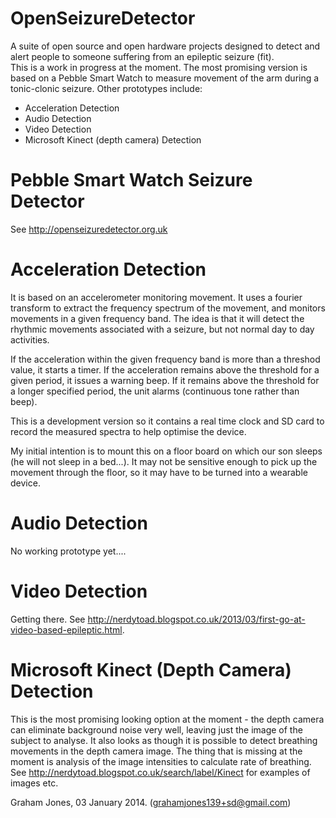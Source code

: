 OpenSeizureDetector
===================

A suite of open source and open hardware projects designed to detect and 
alert people to someone suffering from an epileptic seizure (fit).   
This is a work in progress at the moment.  The most promising version is based on a Pebble Smart Watch to measure movement of the arm during a tonic-clonic seizure.
Other prototypes include:
   * Acceleration Detection
   * Audio Detection
   * Video Detection
   * Microsoft Kinect (depth camera) Detection

Pebble Smart Watch Seizure Detector
===================================
See http://openseizuredetector.org.uk

Acceleration Detection
======================
It is based on an accelerometer monitoring movement.  It uses a fourier
transform to extract the frequency spectrum of the movement, and monitors
movements in a given frequency band.   The idea is that it will detect the
rhythmic movements associated with a seizure, but not normal day to day
activities.

If the acceleration within the given frequency band is more than a
threshod value, it starts a timer.  If the acceleration remains above
the threshold for a given period, it issues a warning beep.
If it remains above the threshold for a longer specified period, the unit
alarms (continuous tone rather than beep).

This is a development version so it contains a real time clock and SD card
to record the measured spectra to help optimise the device.

My initial intention is to mount this on a floor board on which our son
sleeps (he will not sleep in a bed...).  It may not be sensitive enough to
pick up the movement through the floor, so it may have to be turned into a 
wearable device.

Audio Detection
===============
No working prototype yet....

Video Detection
===============
Getting there. See http://nerdytoad.blogspot.co.uk/2013/03/first-go-at-video-based-epileptic.html.

Microsoft Kinect (Depth Camera) Detection
=========================================
This is the most promising looking option at the moment - the depth camera can eliminate background noise very well, leaving just the image of the subject to analyse.   It also looks as though it is possible to detect breathing movements in the depth camera image.
The thing that is missing at the moment is analysis of the image intensities to
calculate rate of breathing.
See http://nerdytoad.blogspot.co.uk/search/label/Kinect for examples of images etc.


Graham Jones, 03 January 2014.  (grahamjones139+sd@gmail.com)